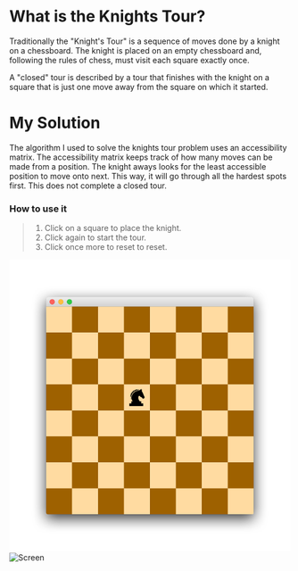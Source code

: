 # What is the Knights Tour?

Traditionally the "Knight's Tour" is a sequence of moves done by a knight on a chessboard. The knight is placed on an empty chessboard and, following the rules of chess, must visit each square exactly once.

A "closed" tour is described by a tour that finishes with the knight on a square that is just one move away from the square on which it started.

# My Solution

The algorithm I used to solve the knights tour problem uses an accessibility matrix. The accessibility matrix keeps track of how many moves can be made from a position. The knight aways looks for the least accessible position to move onto next. This way, it will go through all the hardest spots first. This does not complete a closed tour.

### How to use it
> 1. Click on a square to place the knight.
> 2. Click again to start the tour.
> 3. Click once more to reset to reset.

![Screen](./preview.png)
![Screen](./previewCompleted.png)
